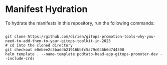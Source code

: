 
# Manifest Hydration

To hydrate the manifests in this repository, run the following commands:

```shell

git clone https://github.com/dirien/gitops-promotion-tools-why-you-need-to-add-them-to-your-gitops-toolkit-in-2025
# cd into the cloned directory
git checkout e0ebee2c3baddb21916bbfc5a79c046b6d744500
helm template . --name-template podtato-head-app-gitops-promoter-dev --include-crds
```